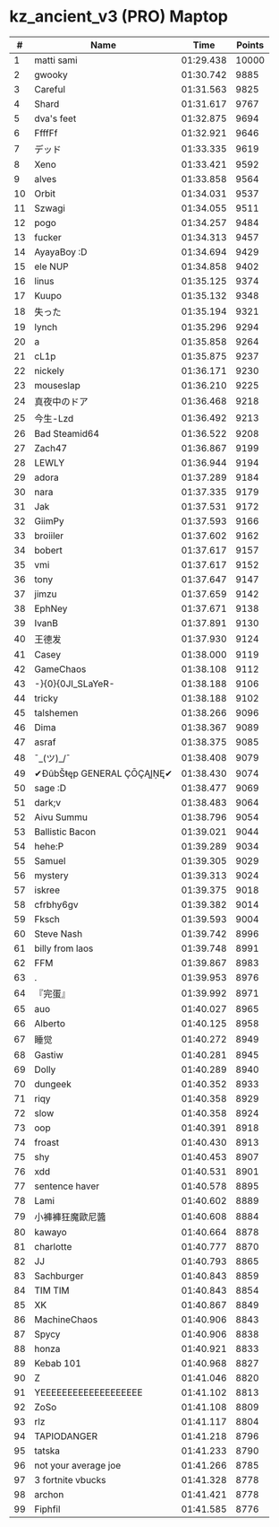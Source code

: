 # kz_ancient_v3 (PRO) Maptop

|  # | Name | Time | Points |
|-------------- | -------------- | -------------- | -------------- | 
| 1 | matti sami | 01:29.438 | 10000 | 
| 2 | gwooky | 01:30.742 | 9885 | 
| 3 | Careful | 01:31.563 | 9825 | 
| 4 | Shard | 01:31.617 | 9767 | 
| 5 | dva's feet | 01:32.875 | 9694 | 
| 6 | FfffFf | 01:32.921 | 9646 | 
| 7 | デッド | 01:33.335 | 9619 | 
| 8 | Xeno | 01:33.421 | 9592 | 
| 9 | alves | 01:33.858 | 9564 | 
| 10 | Orbit | 01:34.031 | 9537 | 
| 11 | Szwagi | 01:34.055 | 9511 | 
| 12 | pogo | 01:34.257 | 9484 | 
| 13 | fucker | 01:34.313 | 9457 | 
| 14 | AyayaBoy :D | 01:34.694 | 9429 | 
| 15 | ele NUP | 01:34.858 | 9402 | 
| 16 | linus | 01:35.125 | 9374 | 
| 17 | Kuupo | 01:35.132 | 9348 | 
| 18 | 失った | 01:35.194 | 9321 | 
| 19 | lynch | 01:35.296 | 9294 | 
| 20 | a | 01:35.858 | 9264 | 
| 21 | cL1p | 01:35.875 | 9237 | 
| 22 | nickely | 01:36.171 | 9230 | 
| 23 | mouseslap | 01:36.210 | 9225 | 
| 24 | 真夜中のドア | 01:36.468 | 9218 | 
| 25 | 今生-Lzd | 01:36.492 | 9213 | 
| 26 | Bad Steamid64 | 01:36.522 | 9208 | 
| 27 | Zach47 | 01:36.867 | 9199 | 
| 28 | LEWLY | 01:36.944 | 9194 | 
| 29 | adora | 01:37.289 | 9184 | 
| 30 | nara | 01:37.335 | 9179 | 
| 31 | Jak | 01:37.531 | 9172 | 
| 32 | GiimPy | 01:37.593 | 9166 | 
| 33 | broiiler | 01:37.602 | 9162 | 
| 34 | bobert | 01:37.617 | 9157 | 
| 35 | vmi | 01:37.617 | 9152 | 
| 36 | tony | 01:37.647 | 9147 | 
| 37 | jimzu | 01:37.659 | 9142 | 
| 38 | EphNey | 01:37.671 | 9138 | 
| 39 | IvanB | 01:37.891 | 9130 | 
| 40 | 王德发 | 01:37.930 | 9124 | 
| 41 | Casey | 01:38.000 | 9119 | 
| 42 | GameChaos | 01:38.108 | 9112 | 
| 43 | -}{0}{0JI_SLaYeR- | 01:38.188 | 9106 | 
| 44 | tricky | 01:38.188 | 9102 | 
| 45 | talshemen | 01:38.266 | 9096 | 
| 46 | Dima | 01:38.367 | 9089 | 
| 47 | asraf | 01:38.375 | 9085 | 
| 48 | ¯\_(ツ)_/¯ | 01:38.408 | 9079 | 
| 49 | ✔ĐûbŠŧęp GENERAL ÇŌÇĄĮŅĘ✔ | 01:38.430 | 9074 | 
| 50 | sage :D | 01:38.477 | 9069 | 
| 51 | dark;v | 01:38.483 | 9064 | 
| 52 | Aivu Summu | 01:38.796 | 9054 | 
| 53 | Ballistic Bacon | 01:39.021 | 9044 | 
| 54 | hehe:P | 01:39.289 | 9034 | 
| 55 | Samuel | 01:39.305 | 9029 | 
| 56 | mystery | 01:39.313 | 9024 | 
| 57 | iskree | 01:39.375 | 9018 | 
| 58 | cfrbhy6gv | 01:39.382 | 9014 | 
| 59 | Fksch | 01:39.593 | 9004 | 
| 60 | Steve Nash | 01:39.742 | 8996 | 
| 61 | billy from laos | 01:39.748 | 8991 | 
| 62 | FFM | 01:39.867 | 8983 | 
| 63 | . | 01:39.953 | 8976 | 
| 64 | 『完蛋』 | 01:39.992 | 8971 | 
| 65 | auo | 01:40.027 | 8965 | 
| 66 | Alberto | 01:40.125 | 8958 | 
| 67 | 睡觉 | 01:40.272 | 8949 | 
| 68 | Gastiw | 01:40.281 | 8945 | 
| 69 | Dolly | 01:40.289 | 8940 | 
| 70 | dungeek | 01:40.352 | 8933 | 
| 71 | riqy | 01:40.358 | 8929 | 
| 72 | slow | 01:40.358 | 8924 | 
| 73 | oop | 01:40.391 | 8918 | 
| 74 | froast | 01:40.430 | 8913 | 
| 75 | shy | 01:40.453 | 8907 | 
| 76 | xdd | 01:40.531 | 8901 | 
| 77 | sentence haver | 01:40.578 | 8895 | 
| 78 | Lami | 01:40.602 | 8889 | 
| 79 | 小褲褲狂魔歐尼醬 | 01:40.608 | 8884 | 
| 80 | kawayo | 01:40.664 | 8878 | 
| 81 | charlotte | 01:40.777 | 8870 | 
| 82 | JJ | 01:40.793 | 8865 | 
| 83 | Sachburger | 01:40.843 | 8859 | 
| 84 | TIM TIM | 01:40.843 | 8854 | 
| 85 | XK | 01:40.867 | 8849 | 
| 86 | MachineChaos | 01:40.906 | 8843 | 
| 87 | Spycy | 01:40.906 | 8838 | 
| 88 | honza | 01:40.921 | 8833 | 
| 89 | Kebab 101 | 01:40.968 | 8827 | 
| 90 | Z | 01:41.046 | 8820 | 
| 91 | YEEEEEEEEEEEEEEEEEEE | 01:41.102 | 8813 | 
| 92 | ZoSo | 01:41.108 | 8809 | 
| 93 | rlz | 01:41.117 | 8804 | 
| 94 | TAPIODANGER | 01:41.218 | 8796 | 
| 95 | tatska | 01:41.233 | 8790 | 
| 96 | not your average joe | 01:41.266 | 8785 | 
| 97 | 3 fortnite vbucks | 01:41.328 | 8778 | 
| 98 | archon | 01:41.421 | 8778 | 
| 99 | Fiphfil | 01:41.585 | 8776 | 

